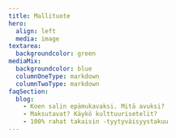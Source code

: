 ```yaml
---
title: Mallituote
hero:
  align: left
  media: image
textarea:
  backgroundcolor: green
mediaMix:
  backgroundcolor: blue
  columnOneType: markdown
  columnTwoType: markdown
faqSection:
  blog:
    - Koen salin epämukavaksi. Mitä avuksi?
    - Maksutavat? Käykö kulttuurisetelit?
    - 100% rahat takaisin -tyytyväisyystakuu
---
```

